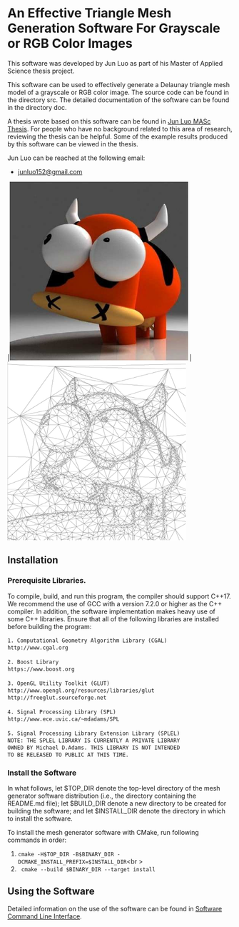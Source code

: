 # An Effective Triangle Mesh Generation Software For Grayscale or RGB Color Images

This software was developed by Jun Luo as part of his Master of Applied Science
thesis project.

This software can be used to effectively generate a Delaunay triangle mesh model
of a grayscale or RGB color image. The source code can be found in the directory src.
The detailed documentation of the software can be found in the directory doc.

A thesis wrote based on this software can be found in
[Jun Luo MASc Thesis](doc/Jun_Luo_MASc_Thesis.pdf).
For people who have no background related to this area of research, reviewing the
thesis can be helpful. Some of the example results produced by this software can be
viewed in the thesis.

Jun Luo can be reached at the following email:
* junluo152@gmail.com

|<img src = "doc/bull.png" width = "400" height = "400"> |
<img src = "doc/mgprfs_bull_tri.png" width = "400" height  = "400">



## Installation
### Prerequisite Libraries.

To compile, build, and run this program, the compiler should support C++17.
We recommend the use of GCC with a version 7.2.0 or higher as the C++ compiler.
In addition, the software implementation makes heavy use of some C++ libraries.
Ensure that all of the following libraries are installed before building the
program:
```
1. Computational Geometry Algorithm Library (CGAL)
http://www.cgal.org

2. Boost Library
https://www.boost.org

3. OpenGL Utility Toolkit (GLUT)
http://www.opengl.org/resources/libraries/glut
http://freeglut.sourceforge.net

4. Signal Processing Library (SPL)
http://www.ece.uvic.ca/~mdadams/SPL

5. Signal Processing Library Extension Library (SPLEL)
NOTE: THE SPLEL LIBRARY IS CURRENTLY A PRIVATE LIBRARY
OWNED BY Michael D.Adams. THIS LIBRARY IS NOT INTENDED
TO BE RELEASED TO PUBLIC AT THIS TIME.
```

### Install the Software
In what follows, let $TOP_DIR denote the top-level directory of the mesh generator software distribution (i.e., the directory containing the
README.md file); let $BUILD_DIR denote a new directory to be created for
building the software; and let $INSTALL_DIR denote the directory in which
to install the software.

To install the mesh generator software with CMake, run following
  commands in order:

1. ``cmake -H$TOP_DIR -B$BINARY_DIR -DCMAKE_INSTALL_PREFIX=$INSTALL_DIR``<br \>
2. `` cmake --build $BINARY_DIR --target install``


## Using the Software
Detailed information on the use of the software can be found in [Software Command Line Interface](doc/command_line_interface.md).
